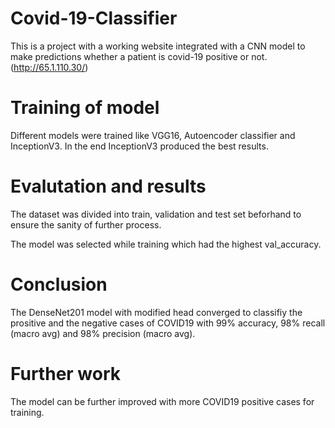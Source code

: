 # Covid-19-Classifier
This is a project with a working website integrated with a CNN model to make predictions whether a patient is covid-19 positive or not. (http://65.1.110.30/)
# Training of model
Different models were trained like VGG16, Autoencoder classifier and InceptionV3. In the end InceptionV3 produced the best results.
# Evalutation and results
The dataset was divided into train, validation and test set beforhand to ensure the sanity of further process.

The model was selected while training which had the highest val_accuracy.

# Conclusion
The DenseNet201 model with modified head converged to classifiy the prositive and the negative cases of COVID19 with 99% accuracy, 98% recall (macro avg) and 98% precision (macro avg).

# Further work
The model can be further improved with more COVID19 positive cases for training.
